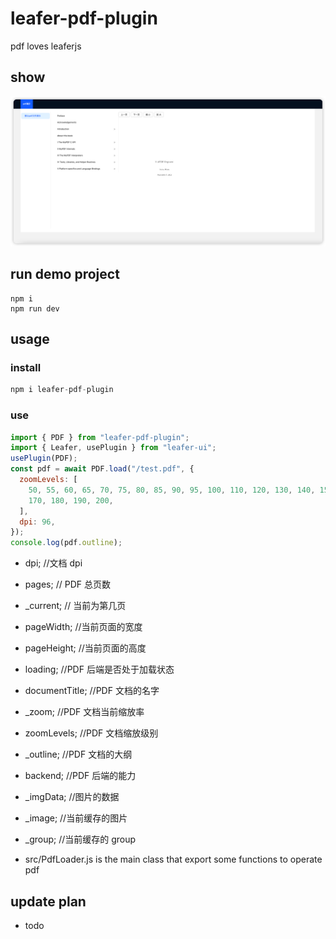# leafer-pdf-plugin

pdf loves leaferjs

## show

![show](show.png)

## run demo project

```shell
npm i
npm run dev
```

## usage

### install

```js
npm i leafer-pdf-plugin
```

### use

```js
import { PDF } from "leafer-pdf-plugin";
import { Leafer, usePlugin } from "leafer-ui";
usePlugin(PDF);
const pdf = await PDF.load("/test.pdf", {
  zoomLevels: [
    50, 55, 60, 65, 70, 75, 80, 85, 90, 95, 100, 110, 120, 130, 140, 150, 160,
    170, 180, 190, 200,
  ],
  dpi: 96,
});
console.log(pdf.outline);
```

- dpi; //文档 dpi
- pages; // PDF 总页数
- \_current; // 当前为第几页
- pageWidth; //当前页面的宽度
- pageHeight; //当前页面的高度
- loading; //PDF 后端是否处于加载状态
- documentTitle; //PDF 文档的名字
- \_zoom; //PDF 文档当前缩放率
- zoomLevels; //PDF 文档缩放级别
- \_outline; //PDF 文档的大纲
- backend; //PDF 后端的能力
- \_imgData; //图片的数据
- \_image; //当前缓存的图片
- \_group; //当前缓存的 group

- src/PdfLoader.js is the main class that export some functions to operate pdf

## update plan

- todo
